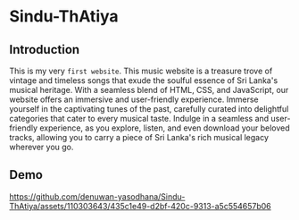 # Sindu-ThAtiya

## Introduction 

This is my very `first website`. This music website is a treasure trove of vintage and timeless songs that exude the soulful essence of Sri Lanka's musical heritage. With a seamless blend of HTML, CSS, and JavaScript, our website offers an immersive and user-friendly experience. Immerse yourself in the captivating tunes of the past, carefully curated into delightful categories that cater to every musical taste. Indulge in a seamless and user-friendly experience, as you explore, listen, and even download your beloved tracks, allowing you to carry a piece of Sri Lanka's rich musical legacy wherever you go. 

## Demo


https://github.com/denuwan-yasodhana/Sindu-ThAtiya/assets/110303643/435c1e49-d2bf-420c-9313-a5c554657b06

